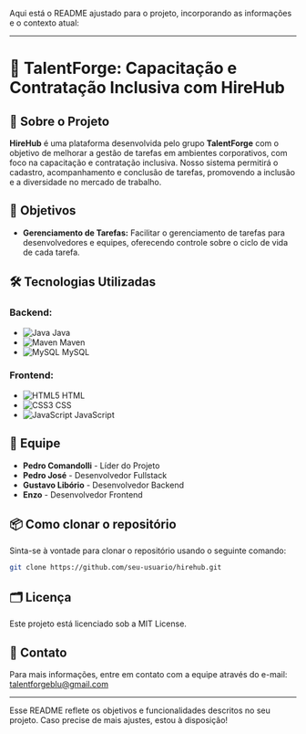 Aqui está o README ajustado para o projeto, incorporando as informações e o contexto atual:

---

# 🎯 **TalentForge: Capacitação e Contratação Inclusiva com HireHub**

## 📘 Sobre o Projeto
**HireHub** é uma plataforma desenvolvida pelo grupo **TalentForge** com o objetivo de melhorar a gestão de tarefas em ambientes corporativos, com foco na capacitação e contratação inclusiva. Nosso sistema permitirá o cadastro, acompanhamento e conclusão de tarefas, promovendo a inclusão e a diversidade no mercado de trabalho.

## 🌟 Objetivos
- **Gerenciamento de Tarefas:** Facilitar o gerenciamento de tarefas para desenvolvedores e equipes, oferecendo controle sobre o ciclo de vida de cada tarefa.

## 🛠️ Tecnologias Utilizadas
### Backend:
- ![Java](https://img.shields.io/badge/Java-%23ED8B00.svg?style=flat&logo=java&logoColor=white) Java
- ![Maven](https://img.shields.io/badge/Maven-C71A36.svg?style=flat&logo=apache-maven&logoColor=white) Maven
- ![MySQL](https://img.shields.io/badge/MySQL-4479A1.svg?style=flat&logo=mysql&logoColor=white) MySQL

### Frontend:
- ![HTML5](https://img.shields.io/badge/HTML5-E34F26.svg?style=flat&logo=html5&logoColor=white) HTML
- ![CSS3](https://img.shields.io/badge/CSS3-%231572B6.svg?style=flat&logo=css3&logoColor=white) CSS
- ![JavaScript](https://img.shields.io/badge/JavaScript-F7DF1E.svg?style=flat&logo=javascript&logoColor=black) JavaScript
  
## 👥 Equipe
- **Pedro Comandolli** - Líder do Projeto
- **Pedro José** - Desenvolvedor Fullstack
- **Gustavo Libório** - Desenvolvedor Backend
- **Enzo** - Desenvolvedor Frontend
  
## 📦 Como clonar o repositório
Sinta-se à vontade para clonar o repositório usando o seguinte comando:

```bash
git clone https://github.com/seu-usuario/hirehub.git
```

## 🗂️ Licença
Este projeto está licenciado sob a MIT License.

## 📧 Contato
Para mais informações, entre em contato com a equipe através do e-mail: talentforgeblu@gmail.com

---

Esse README reflete os objetivos e funcionalidades descritos no seu projeto. Caso precise de mais ajustes, estou à disposição!
